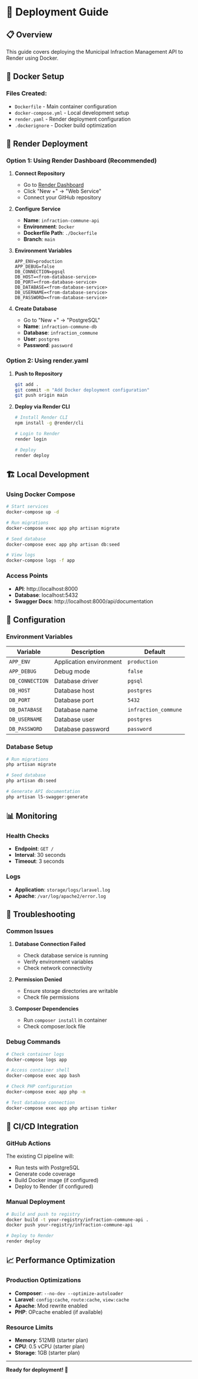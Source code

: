 # 🚀 Deployment Guide

## 📋 Overview

This guide covers deploying the Municipal Infraction Management API to Render using Docker.

## 🐳 Docker Setup

### Files Created:

-   `Dockerfile` - Main container configuration
-   `docker-compose.yml` - Local development setup
-   `render.yaml` - Render deployment configuration
-   `.dockerignore` - Docker build optimization

## 🚀 Render Deployment

### Option 1: Using Render Dashboard (Recommended)

1. **Connect Repository**

    - Go to [Render Dashboard](https://dashboard.render.com)
    - Click "New +" → "Web Service"
    - Connect your GitHub repository

2. **Configure Service**

    - **Name**: `infraction-commune-api`
    - **Environment**: `Docker`
    - **Dockerfile Path**: `./Dockerfile`
    - **Branch**: `main`

3. **Environment Variables**

    ```
    APP_ENV=production
    APP_DEBUG=false
    DB_CONNECTION=pgsql
    DB_HOST=<from-database-service>
    DB_PORT=<from-database-service>
    DB_DATABASE=<from-database-service>
    DB_USERNAME=<from-database-service>
    DB_PASSWORD=<from-database-service>
    ```

4. **Create Database**
    - Go to "New +" → "PostgreSQL"
    - **Name**: `infraction-commune-db`
    - **Database**: `infraction_commune`
    - **User**: `postgres`
    - **Password**: `password`

### Option 2: Using render.yaml

1. **Push to Repository**

    ```bash
    git add .
    git commit -m "Add Docker deployment configuration"
    git push origin main
    ```

2. **Deploy via Render CLI**

    ```bash
    # Install Render CLI
    npm install -g @render/cli

    # Login to Render
    render login

    # Deploy
    render deploy
    ```

## 🏗️ Local Development

### Using Docker Compose

```bash
# Start services
docker-compose up -d

# Run migrations
docker-compose exec app php artisan migrate

# Seed database
docker-compose exec app php artisan db:seed

# View logs
docker-compose logs -f app
```

### Access Points

-   **API**: http://localhost:8000
-   **Database**: localhost:5432
-   **Swagger Docs**: http://localhost:8000/api/documentation

## 🔧 Configuration

### Environment Variables

| Variable        | Description             | Default              |
| --------------- | ----------------------- | -------------------- |
| `APP_ENV`       | Application environment | `production`         |
| `APP_DEBUG`     | Debug mode              | `false`              |
| `DB_CONNECTION` | Database driver         | `pgsql`              |
| `DB_HOST`       | Database host           | `postgres`           |
| `DB_PORT`       | Database port           | `5432`               |
| `DB_DATABASE`   | Database name           | `infraction_commune` |
| `DB_USERNAME`   | Database user           | `postgres`           |
| `DB_PASSWORD`   | Database password       | `password`           |

### Database Setup

```bash
# Run migrations
php artisan migrate

# Seed database
php artisan db:seed

# Generate API documentation
php artisan l5-swagger:generate
```

## 📊 Monitoring

### Health Checks

-   **Endpoint**: `GET /`
-   **Interval**: 30 seconds
-   **Timeout**: 3 seconds

### Logs

-   **Application**: `storage/logs/laravel.log`
-   **Apache**: `/var/log/apache2/error.log`

## 🚨 Troubleshooting

### Common Issues

1. **Database Connection Failed**

    - Check database service is running
    - Verify environment variables
    - Check network connectivity

2. **Permission Denied**

    - Ensure storage directories are writable
    - Check file permissions

3. **Composer Dependencies**
    - Run `composer install` in container
    - Check composer.lock file

### Debug Commands

```bash
# Check container logs
docker-compose logs app

# Access container shell
docker-compose exec app bash

# Check PHP configuration
docker-compose exec app php -m

# Test database connection
docker-compose exec app php artisan tinker
```

## 🔄 CI/CD Integration

### GitHub Actions

The existing CI pipeline will:

-   Run tests with PostgreSQL
-   Generate code coverage
-   Build Docker image (if configured)
-   Deploy to Render (if configured)

### Manual Deployment

```bash
# Build and push to registry
docker build -t your-registry/infraction-commune-api .
docker push your-registry/infraction-commune-api

# Deploy to Render
render deploy
```

## 📈 Performance Optimization

### Production Optimizations

-   **Composer**: `--no-dev --optimize-autoloader`
-   **Laravel**: `config:cache`, `route:cache`, `view:cache`
-   **Apache**: Mod rewrite enabled
-   **PHP**: OPcache enabled (if available)

### Resource Limits

-   **Memory**: 512MB (starter plan)
-   **CPU**: 0.5 vCPU (starter plan)
-   **Storage**: 1GB (starter plan)

---

**Ready for deployment! 🚀**
